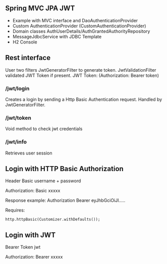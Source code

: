 ## Spring MVC JPA JWT

- Example with MVC interface and DaoAuthenticationProvider
- Custom AuthenticationProvider (CustomAuthenticationProvider)
- Domain classes AuthUserDetails/AuthGrantedAuthorityRepository
- MessageJdbcService with JDBC Template
- H2 Console

## Rest interface
User two filters JwtGeneratorFilter to generate token.
JwtValidationFilter validated JWT Token if present.
JWT Token: (Authorization: Bearer token)

### /jwt/login
Creates a login by sending a Http Basic Authentication request.
Handled by JwtGeneratorFilter.


### /jwt/token
Void method to check jwt credentials

### /jwt/info
Retrieves user session

## Login with HTTP Basic Authorization

Header Basic
username + password

Authorization: Basic xxxxx

Response example:
Authorization Bearer eyJhbGciOiJI.....

Requires:

    http.httpBasic(Customizer.withDefaults());

## Login with JWT

Bearer Token
jwt

Authorization: Bearer xxxxx

#